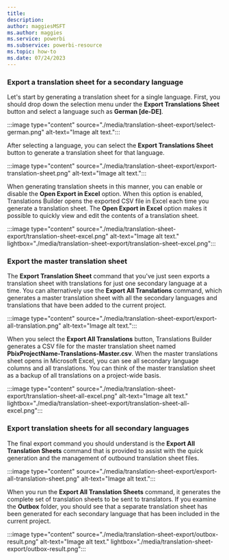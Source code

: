 ```yaml
---
title: 
description: 
author: maggiesMSFT   
ms.author: maggies
ms.service: powerbi
ms.subservice: powerbi-resource
ms.topic: how-to
ms.date: 07/24/2023
---
```

### Export a translation sheet for a secondary language

Let's start by generating a translation sheet for a single language. First, you should drop down the selection menu under the **Export Translations Sheet** button and select a language such as **German [de-DE]**.

:::image type="content" source="./media/translation-sheet-export/select-german.png" alt-text="Image alt text.":::

After selecting a language, you can select the **Export Translations Sheet** button to generate a translation sheet for that language.

:::image type="content" source="./media/translation-sheet-export/export-translation-sheet.png" alt-text="Image alt text.":::

When generating translation sheets in this manner, you can enable or disable the **Open Export in Excel** option. When this option is enabled, Translations Builder opens the exported CSV file in Excel each time you generate a translation sheet. The **Open Export in Excel** option makes it possible to quickly view and edit the contents of a translation sheet.

:::image type="content" source="./media/translation-sheet-export/translation-sheet-excel.png" alt-text="Image alt text." lightbox="./media/translation-sheet-export/translation-sheet-excel.png":::

### Export the master translation sheet

The **Export Translation Sheet** command that you've just seen exports a translation sheet with translations for just one secondary language at a time. You can alternatively use the **Export All Translations** command, which generates a master translation sheet with all the secondary languages and translations that have been added to the current project.

:::image type="content" source="./media/translation-sheet-export/export-all-translation.png" alt-text="Image alt text.":::

When you select the **Export All Translations** button, Translations Builder generates a CSV file for the master translation sheet named **PbixProjectName-Translations-Master.csv**. When the master translations sheet opens in Microsoft Excel, you can see all secondary language columns and all translations. You can think of the master translation sheet as a backup of all translations on a project-wide basis.

:::image type="content" source="./media/translation-sheet-export/translation-sheet-all-excel.png" alt-text="Image alt text." lightbox="./media/translation-sheet-export/translation-sheet-all-excel.png":::

### Export translation sheets for all secondary languages

The final export command you should understand is the **Export All Translation Sheets** command that is provided to assist with the quick generation and the management of outbound translation sheet files.

:::image type="content" source="./media/translation-sheet-export/export-all-translation-sheet.png" alt-text="Image alt text.":::

When you run the **Export All Translation Sheets** command, it generates the complete set of translation sheets to be sent to translators. If you examine the **Outbox** folder, you should see that a separate translation sheet has been generated for each secondary language that has been included in the current project.

:::image type="content" source="./media/translation-sheet-export/outbox-result.png" alt-text="Image alt text." lightbox="./media/translation-sheet-export/outbox-result.png":::


